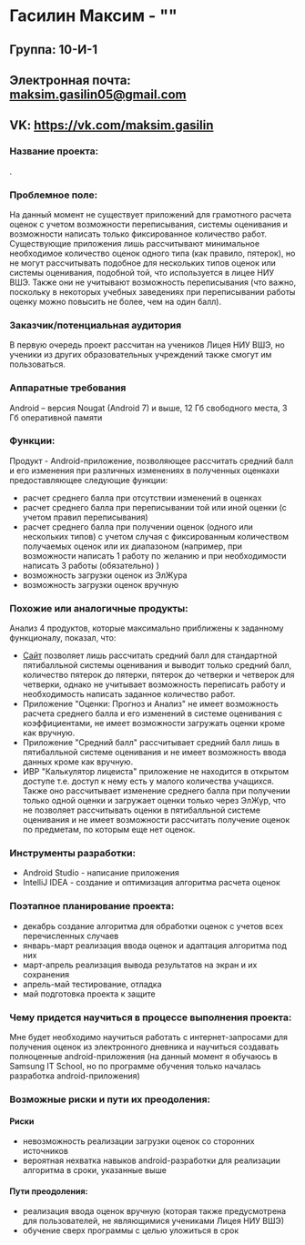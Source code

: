 # Гасилин Максим - ""
## Группа: 10-И-1
## Электронная почта: maksim.gasilin05@gmail.com
## VK: https://vk.com/maksim.gasilin

### Название проекта: 

.

### Проблемное поле:

На данный момент не существует приложений для грамотного расчета оценок с учетом возможности переписывания, системы оценивания и возможности написать только фиксированное количество работ. Существующие приложения лишь рассчитывают минимальное необходимое количество оценок одного типа (как правило, пятерок), но не могут рассчитывать подобное для нескольких типов оценок или системы оценивания, подобной той, что используется в лицее НИУ ВШЭ. Также они не учитывают возможность переписывания (что важно, поскольку в некоторых учебных заведениях при переписывании работы оценку можно повысить не более, чем на один балл).

### Заказчик/потенциальная аудитория

В первую очередь проект рассчитан на учеников Лицея НИУ ВШЭ, но ученики из других образовательных учреждений также смогут им пользоваться.

### Аппаратные требования

Android – версия Nougat (Android 7) и выше, 12 Гб свободного места, 3 Гб оперативной памяти

### Функции:
Продукт - Android-приложение, позволяющее рассчитать средний балл и его изменения при различных изменениях в полученных оценкахи предоставляющее следующие функции:
* расчет среднего балла при отсутствии изменений в оценках
* расчет среднего балла при переписывании той или иной оценки (с учетом правил переписывания)
* расчет среднего балла при получении оценок (одного или нескольких типов) с учетом случая с фиксированным количеством получаемых оценок или их диапазоном (например, при возможности написать 1 работу по желанию и при необходимости написать 3 работы (обязательно) )
* возможность загрузки оценок из ЭлЖура
* возможность загрузки оценок вручную

### Похожие или аналогичные продукты:
Анализ 4 продуктов, которые максимально приближены к заданному функционалу, показал, что:
* [Сайт](https://planetcalc.ru/6010/ "первый аналог") позволяет лишь рассчитать средний балл для стандартной пятибалльной системы оценивания и выводит только средний балл, количество пятерок до пятерки, пятерок до четверки и четверок для четверки, однако не учитывает возможность переписать работу и необходимость написать заданное количество работ.
* Приложение "Оценки: Прогноз и Анализ" не имеет возможность расчета среднего балла и его изменений в системе оценивания с коэффициентами, не имеет возможности загружать оценки кроме как вручную.
* Приложение "Средний балл" рассчитывает средний балл лишь в пятибалльной системе оценивания и не имеет возможность ввода данных кроме как вручную.
* ИВР "Калькулятор лицеиста" приложение не находится в открытом доступе т.е. доступ к нему есть у малого количества учащихся. Также оно рассчитывает изменение среднего балла при получении только одной оценки и загружает оценки только через ЭлЖур, что не позволяет рассчитывать оценки в пятибалльной системе оценивания и не имеет возможности рассчитать получение оценок по предметам, по которым еще нет оценок.

### Инструменты разработки:

* Android Studio - написание приложения
* IntelliJ IDEA - создание и оптимизация алгоритма расчета оценок

### Поэтапное планирование проекта:

* декабрь создание алгоритма для обработки оценок с учетов всех перечисленных случаев
* январь-март реализация ввода оценок и адаптация алгоритма под них
* март-апрель реализация вывода результатов на экран и их сохранения
* апрель-май тестирование, отладка
* май подготовка проекта к защите

### Чему придется научиться в процессе выполнения проекта:

Мне будет необходимо научиться работать с интернет-запросами для получения оценок из электронного дневника и научиться создавать полноценные android-приложения (на данный момент я обучаюсь в Samsung IT School, но по программе обучения только началась разработка android-приложения)

### Возможные риски и пути их преодоления:
#### Риски
* невозможность реализации загрузки оценок со сторонних источников
* вероятная нехватка навыков android-разработки для реализации алгоритма в сроки, указанные выше
#### Пути преодоления:
* реализация ввода оценок вручную (которая также предусмотрена для пользователей, не являющимися учениками Лицея НИУ ВШЭ)
* обучение сверх программы с целью уложиться в срок
